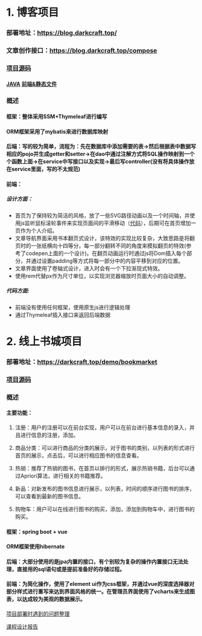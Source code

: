 # 1. 博客项目
### 部署地址：https://blog.darkcraft.top/  
### 文章创作接口：https://blog.darkcraft.top/compose
### [项目源码](https://github.com/ClarkKenty/blog)
#### [JAVA](https://github.com/ClarkKenty/blog/tree/main/src/main/java/com/darkcraft) [前端&静态文件](https://github.com/ClarkKenty/blog/tree/main/src/main/webapp)
### 概述
#### 框架：整体采用SSM+Thymeleaf进行编写  

#### ORM框架采用了mybatis来进行数据库映射

#### 后端：写的较为简单，流程为：先在数据库中添加需要的表->然后根据表中数据写相应的pojo并生成getter和setter->在dao中通过注解方式将SQL操作映射到一个个函数上面->在service中写接口以及实现->最后写controller(没有将具体操作放在service里面，写的不太规范)
#### 前端：
##### 设计方面：
* 首页为了保持较为简洁的风格，放了一些SVG路径动画以及一个时间轴，并使用js监听鼠标滚轮事件来实现页面间的平滑移动（[代码](https://github.com/ClarkKenty/blog/blob/main/src/main/webapp/js/script.js)），后期可在首页增加一页作为个人介绍。
* 文章导航界面采用书本翻页式设计，该特效的实现比较复杂，大致思路是将翻页时的一张纸横向十四等分，每一部分翻转不同的角度来模拟翻页的特效(参考了codepen上面的一个设计)。在翻页动画运行时通过js将Dom插入每个部分，并通过设置padding等方式将每一部分中的内容平移到对应的位置。
* 文章界面使用了卷轴式设计，进入时会有一个下拉渐现式特效。
* 使用rem代替px作为尺寸单位，以实现浏览器缩放时页面大小的自动调整。
##### 代码方面:
* 前端没有使用任何框架，使用原生js进行逻辑处理
* 通过Thymeleaf插入接口来返回后端数据
# 2. 线上书城项目
### 部署地址：https://darkcraft.top/demo/bookmarket
### [项目源码](https://github.com/ClarkKenty/bookmarket)
### 概述

#### 主要功能：

1. 注册：用户的注册可以在前台实现，用户可以在前台进行基本信息的录入，并且进行信息的注册，添加。

2. 商品分类：可以进行商品的分类的展示，对于图书的类别，以列表的形式进行首页的展示，点击后，可以进行相应图书的信息查看。

3. 热销：推荐了热销的图书，在首页以排行的形式，展示热销书籍，后台可以通过Apriori算法，进行相关的书籍推荐。

4. 新品：对新发布的图书信息进行展示，以列表，时间的顺序进行图书的排序，可以查看到最新的图书信息。

5. 购物车：用户可以在线进行图书的购买，添加，添加到购物车中，进行图书的购买。

#### 框架：spring boot + vue  

#### ORM框架使用hibernate

#### 后端：大部分使用的是jpa内置的接口，有个别较为复杂的操作内置接口无法处理，直接用的sql语句或是提前准备好的存储过程。
#### 前端：为简化操作，使用了element ui作为css框架，并通过vue的深度选择器对部分样式进行重写来达到界面风格的统一。在管理员界面使用了vcharts来生成图表，以达成较为美观的数据展示。

[项目部署时遇到的问题整理](https://blog.darkcraft.top/article?num=12&back=2)

[课程设计报告](https://onedrive.live.com/view.aspx?resid=8FFAEA0D1251E3B3!197457&ithint=file%2cdocx&authkey=!AGmdNNX3yG8SuDU)